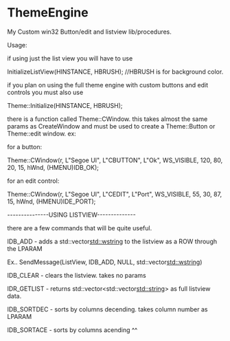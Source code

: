 # ThemeEngine
My Custom win32 Button/edit and listview lib/procedures.


Usage:

if using just the list view you will have to use

InitializeListView(HINSTANCE, HBRUSH); //HBRUSH is for background color.

if you plan on using the full theme engine with custom buttons and edit controls you must also use 

Theme::Initialize(HINSTANCE, HBRUSH);

there is a function called Theme::CWindow. this takes almost the same params as CreateWindow and must be used to create a Theme::Button or Theme::edit window. 
ex: 

for a button:

Theme::CWindow(r, L"Segoe UI", L"CBUTTON", L"Ok", WS_VISIBLE,
			120, 80, 20, 15, hWnd, (HMENU)IDB_OK);
      
for an edit control:

Theme::CWindow(r, L"Segoe UI", L"CEDIT", L"Port", WS_VISIBLE,
			55, 30, 87, 15, hWnd, (HMENU)IDE_PORT);
   
   
   ---------------USING LISTVIEW--------------
   
   there are a few commands that will be quite useful. 
   
   IDB_ADD - adds a std::vector<std::wstring> to the listview as a ROW through the LPARAM 
   
   Ex.. SendMessage(ListView, IDB_ADD, NULL, std::vector<std::wstring>)
   
   IDB_CLEAR - clears the listview. takes no params
   
   IDR_GETLIST - returns std::vector<std::vector<std::string>> as full listview data.
   
   IDB_SORTDEC - sorts by columns decending. takes column number as LPARAM
   
   IDB_SORTACE - sorts by columns acending ^^
   
   
